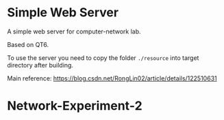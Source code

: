 # Simple Web Server

A simple web server for computer-network lab.

Based on QT6.

To use the server you need to copy the folder `./resource` into target directory after building.

Main reference: https://blog.csdn.net/RongLin02/article/details/122510631
# Network-Experiment-2
